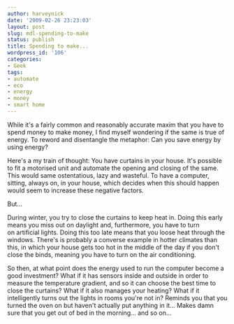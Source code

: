 ```yaml
---
author: harveynick
date: '2009-02-26 23:23:03'
layout: post
slug: mdl-spending-to-make
status: publish
title: Spending to make...
wordpress_id: '106'
categories:
- Geek
tags:
- automate
- eco
- energy
- money
- smart home
---
```


While it's a fairly common and reasonably accurate maxim that you have to spend money to make money, I find myself wondering if the same is true of energy. To reword and disentangle the metaphor: Can you save energy by using energy?  

Here's a my train of thought: You have curtains in your house. It's possible to fit a motorised unit and automate the opening and closing of the same. This would same ostentatious, lazy and wasteful. To have a computer, sitting, always on, in your house, which decides when this should happen would seem to increase these negative factors.  

<!-- more -->

But...  

During winter, you try to close the curtains to keep heat in. Doing this early means you miss out on daylight and, furthermore, you have to turn on artificial lights. Doing this too late means that you loose heat through the windows. There's is probably a converse example in hotter climates than this, in which your house gets too hot in the middle of the day if you don't close the binds, meaning you have to turn on the air conditioning.  

So then, at what point does the energy used to run the computer become a good investment? What if it has sensors inside and outside in order to measure the temperature gradient, and so it can choose the best time to close the curtains? What if it also manages your heating? What if it intelligently turns out the lights in rooms you're not in? Reminds you that you turned the oven on but haven't actually put anything in it... Makes damn sure that you get out of bed in the morning... and so on...
